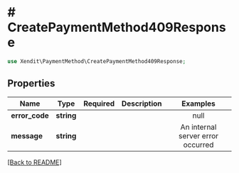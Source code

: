 # # CreatePaymentMethod409Response


```php
use Xendit\PaymentMethod\CreatePaymentMethod409Response;
```

## Properties

| Name | Type | Required | Description | Examples |
|------------|:-------------:|:-------------:|-------------|:-------------:|
| **error_code** | **string** |  |  | null |
| **message** | **string** |  |  | An internal server error occurred |


[[Back to README]](../../README.md)
